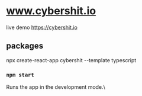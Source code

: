 # www.cybershit.io

live demo https://cybershit.io

## packages

npx create-react-app cybershit --template typescript


### `npm start`

Runs the app in the development mode.\
